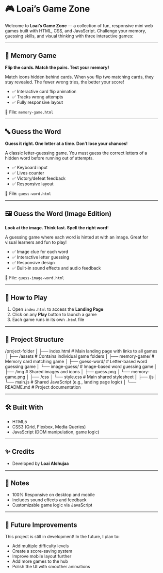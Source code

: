 # 🎮 Loai’s Game Zone

Welcome to **Loai’s Game Zone** — a collection of fun, responsive mini web games built with HTML, CSS, and JavaScript. Challenge your memory, guessing skills, and visual thinking with three interactive games:

---

## 🧠 Memory Game  
**Flip the cards. Match the pairs. Test your memory!**

Match icons hidden behind cards. When you flip two matching cards, they stay revealed. The fewer wrong tries, the better your score!

- ✅ Interactive card flip animation  
- ✅ Tracks wrong attempts  
- ✅ Fully responsive layout

📁 File: `memory-game.html`

---

## 🔤 Guess the Word  
**Guess it right. One letter at a time. Don’t lose your chances!**

A classic letter-guessing game. You must guess the correct letters of a hidden word before running out of attempts.

- ✅ Keyboard input  
- ✅ Lives counter  
- ✅ Victory/defeat feedback  
- ✅ Responsive layout

📁 File: `guess-word.html`

---

## 🖼️ Guess the Word (Image Edition)  
**Look at the image. Think fast. Spell the right word!**

A guessing game where each word is hinted at with an image. Great for visual learners and fun to play!

- ✅ Image clue for each word  
- ✅ Interactive letter guessing  
- ✅ Responsive design  
- ✅ Built-in sound effects and audio feedback

📁 File: `guess-image-word.html`

---

## 🚀 How to Play

1. Open `index.html` to access the **Landing Page**
2. Click on any **Play** button to launch a game
3. Each game runs in its own `.html` file

---

## 📁 Project Structure
/project-folder
│
├── index.html                 # Main landing page with links to all games
│
├── /assets                    # Contains individual game folders
│   ├── memory-game/           # Memory card matching game
│   ├── guess-word/            # Letter-based word guessing game
│   └── image-guess/           # Image-based word guessing game
│
├── /img                       # Shared images and icons
│   ├── guess.png
│   └── memory-game.png
│
├── /css
│   └── style.css              # Main shared stylesheet
│
├── /js
│   └── main.js                # Shared JavaScript (e.g., landing page logic)
│
└── README.md                  # Project documentation
 



---

## 🛠️ Built With

- HTML5
- CSS3 (Grid, Flexbox, Media Queries)
- JavaScript (DOM manipulation, game logic)

---

## ✨ Credits
- Developed by **Loai Alshujaa**

---

## 📌 Notes

- 100% Responsive on desktop and mobile
- Includes sound effects and feedback
- Customizable game logic via JavaScript

---

## 🔧 Future Improvements

This project is still in development! In the future, I plan to:

- Add multiple difficulty levels  
- Create a score-saving system  
- Improve mobile layout further  
- Add more games to the hub  
- Polish the UI with smoother animations


